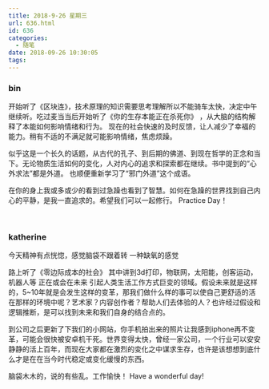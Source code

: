 ```yaml
---
title: 2018-9-26 星期三
url: 636.html
id: 636
categories:
  - 随笔
date: 2018-09-26 10:30:05
tags:
---
```


### bin

开始听了《区块连》，技术原理的知识需要思考理解所以不能骑车太快，决定中午继续听。吃过麦当当后开始听了《你的生存本能正在杀死你》 ，从大脑的结构解释了本能如何影响情绪和行为。 现在的社会快速的及时反馈，让人减少了幸福的能力。稍有不适的不满足就可能影响情绪，焦虑烦躁。

似乎这是一个长久的话题，从古代的孔子、到后期的佛道、到现在哲学的正念和当下。无论物质生活如何的变化，人对内心的追求和探索都在继续。书中提到的“心外求法”都是外道。 也顺便重新学习了“邪门外道”这个成语。

在你的身上我或多或少的看到过急躁也看到了智慧。如何在急躁的世界找到自己内心的平静，是我一直追求的。希望我们可以一起修行。 Practice Day！

 

### katherine

今天精神有点恍惚，感觉脑袋不跟着转 一种缺氧的感觉

路上听了《零边际成本的社会》 其中讲到3d打印，物联网，太阳能，创客运动，机器人等 正在或会在未来 引起人类生活工作方式巨变的领域。假设未来就是这样的，5~10年就是会发生这样的变革，那我们做什么样的事可以使自己更舒适的活在那样的环境中呢？艺术家？内容创作者？帮助人们去体验的人？也许经过假设和逻辑推断，是可以找到未来和我们自身的结合点的。

到公司之后更新了下我们的小网站，你手机拍出来的照片让我感到iphone再不变革，可能会很快被安卓机干死。世界变得太快，曾经一家公司，一个行业可以安安静静的活上百年，而现在大家都在激烈的变化之中谋求生存，也许是该想想到底什么才是在在当今时代稳定或变化缓慢的东西。

脑袋木木的，说的有些乱。工作愉快！ Have a wonderful day!